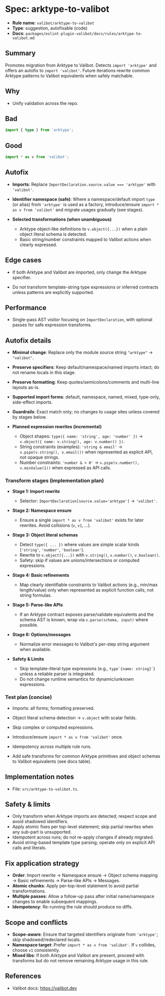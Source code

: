 # Spec: arktype-to-valibot

- __Rule name__: `valibot/arktype-to-valibot`
- __Type__: suggestion, autofixable (code)
- __Docs__: `packages/eslint-plugin-valibot/docs/rules/arktype-to-valibot.md`

## Summary

Promotes migration from Arktype to Valibot. Detects `import 'arktype'` and offers an autofix to `import 'valibot'`. Future iterations rewrite common Arktype patterns to Valibot equivalents when safely matchable.

## Why

- Unify validation across the repo.

## Bad

```ts
import { type } from 'arktype';
```

## Good

```ts
import * as v from 'valibot';
```

## Autofix

- __Imports__: Replace `ImportDeclaration.source.value === 'arktype'` with `'valibot'`.

- __Identifier namespace (safe)__: Where a namespace/default import `type` (or alias) from `'arktype'` is used as a factory, introduce/ensure `import * as v from 'valibot'` and migrate usages gradually (see stages).

- __Selected transformations (when unambiguous)__
  - Arktype object-like definitions to `v.object({...})` when a plain object literal schema is detected.
  - Basic string/number constraints mapped to Valibot actions when clearly expressed.

## Edge cases

- If both Arktype and Valibot are imported, only change the Arktype specifier.

- Do not transform template-string type expressions or inferred contracts unless patterns are explicitly supported.

## Performance

- Single-pass AST visitor focusing on `ImportDeclaration`, with optional passes for safe expression transforms.

## Autofix details

- __Minimal change__: Replace only the module source string `"arktype"` → `"valibot"`.
- __Preserve specifiers__: Keep default/namespace/named imports intact; do not rename locals in this stage.
- __Preserve formatting__: Keep quotes/semicolons/comments and multi-line layouts as-is.
- __Supported import forms__: default, namespace, named, mixed, type-only, side-effect imports.
- __Guardrails__: Exact match only; no changes to usage sites unless covered by stages below.

- __Planned expression rewrites (incremental)__
  - Object shapes: `type({ name: 'string', age: 'number' })` → `v.object({ name: v.string(), age: v.number() })`.
  - String constraints (examples): `'string & email'` → `v.pipe(v.string(), v.email())` when represented as explicit API, not opaque strings.
  - Number constraints: `'number & > 0'` → `v.pipe(v.number(), v.minValue(1))` when expressed as API calls.

### Transform stages (implementation plan)

- __Stage 1: Import rewrite__
  - Selector: `ImportDeclaration[source.value='arktype']` → `'valibot'`.

- __Stage 2: Namespace ensure__
  - Ensure a single `import * as v from 'valibot'` exists for later rewrites. Avoid collisions (`v`, `v1`, ...).

- __Stage 3: Object literal schemas__
  - Detect `type({ ... })` where values are simple scalar kinds (`'string'`, `'number'`, `'boolean'`).
  - Rewrite to `v.object({...})` with `v.string()`, `v.number()`, `v.boolean()`.
  - Safety: skip if values are unions/intersections or computed expressions.

- __Stage 4: Basic refinements__
  - Map clearly identifiable constraints to Valibot actions (e.g., min/max length/value) only when represented as explicit function calls, not string formulas.

- __Stage 5: Parse-like APIs__
  - If an Arktype contract exposes parse/validate equivalents and the schema AST is known, wrap via `v.parse(schema, input)` where possible.

- __Stage 6: Options/messages__
  - Normalize error messages to Valibot's per-step string argument when available.

- __Safety & Limits__
  - Skip template-literal type expressions (e.g., `` type`{name: string}` ``) unless a reliable parser is integrated.
  - Do not change runtime semantics for dynamic/unknown expressions.

### Test plan (concise)

- Imports: all forms; formatting preserved.
- Object literal schema detection → `v.object` with scalar fields.
- Skip complex or computed expressions.
- Introduce/ensure `import * as v from 'valibot'` once.
- Idempotency across multiple rule runs.

- Add safe transforms for common Arktype primitives and object schemas to Valibot equivalents (see docs table).

## Implementation notes

- File: `src/arktype-to-valibot.ts`.

## Safety & limits

- Only transform when Arktype imports are detected; respect scope and avoid shadowed identifiers.
- Apply atomic fixes per top-level statement; skip partial rewrites when any sub-part is unsupported.
- Idempotent across runs; do not re-apply changes if already migrated.
- Avoid string-based template type parsing; operate only on explicit API calls and literals.

## Fix application strategy

- __Order__: Import rewrite → Namespace ensure → Object schema mapping → Basic refinements → Parse-like APIs → Messages.
- __Atomic chunks__: Apply per-top-level statement to avoid partial transformations.
- __Multiple passes__: Allow a follow-up pass after initial name/namespace changes to enable subsequent mappings.
- __Idempotency__: Re-running the rule should produce no diffs.

## Scope and conflicts

- __Scope-aware__: Ensure that targeted identifiers originate from `'arktype'`; skip shadowed/redeclared locals.
- __Namespace target__: Prefer `import * as v from 'valibot'`. If `v` collides, choose `v1` consistently.
- __Mixed libs__: If both Arktype and Valibot are present, proceed with transforms but do not remove remaining Arktype usage in this rule.

## References

- Valibot docs: <https://valibot.dev>
